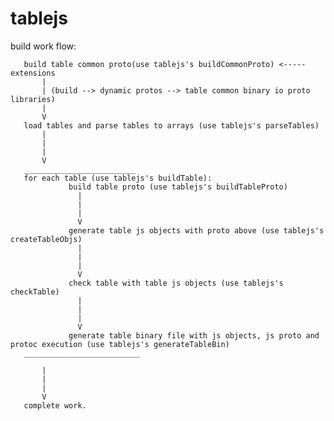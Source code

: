 # tablejs

build work flow:

	   build table common proto(use tablejs's buildCommonProto) <-----   extensions
		   |
		   | (build --> dynamic protos --> table common binary io proto libraries)
		   |
		   V
	   load tables and parse tables to arrays (use tablejs's parseTables)
		   |
		   |
		   |
		   V
	   _________________________	   
	   for each table (use tablejs's buildTable): 
				 build table proto (use tablejs's buildTableProto) 
				   |
				   |
				   |
				   V
				 generate table js objects with proto above (use tablejs's createTableObjs)
				   |
				   |
				   |
				   V
				 check table with table js objects (use tablejs's checkTable)
				   |
				   |
				   |
				   V
				 generate table binary file with js objects, js proto and protoc execution (use tablejs's generateTableBin)
	   __________________________
	   
		   |
		   |
		   |
		   V
	   complete work.

